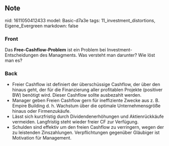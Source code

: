 ## Note
nid: 1611050412433
model: Basic-d7a3e
tags: 11_investment_distortions, Eigene_Evergreen
markdown: false

### Front
<p>

Das <b>Free-Cashflow-Problem</b> ist ein Problem bei Investment-Entscheidungen des Managments. Was versteht man darunter? Wie löst man es?


</p>

### Back
<p><span>

<ul style="font-weight:400;letter-spacing:normal;text-indent:0px;text-transform:none;white-space:normal;word-spacing:0px"><li>Freier Cashflow ist definiert der überschüssige Cashflow, der über den hinaus geht, der für die Finanzierung aller profitablen Projekte (positiver BW) benötigt wird. Dieser Cashflow sollte ausbezahlt werden.</li><li>Manager geben Freien Cashflow gern für ineffiziente Zwecke aus z. B. Empire Building d. h. Wachstum über die optimale Unternehmensgröße hinaus oder Firmenzukäufe.</li><li>Lässt sich kurzfristig durch Dividendenerhöhungen und Aktienrückkäufe vermeiden. Langfristig steht wieder freier CF zur Verfügung.</li><li>Schulden sind effektiv um den freien Cashflow zu verringern, wegen der zu leistenden Zinszahlungen. Verpflichtungen gegenüber Gläubiger ist Motivation für Management.</li></ul>

</span></p>
